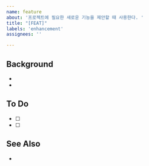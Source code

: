 ```yaml
---
name: feature
about: '프로젝트에 필요한 새로운 기능을 제안할 때 사용한다. '
title: "[FEAT]"
labels: 'enhancement'
assignees: ''

---
```


## Background
-
-

## To Do
- [ ] 
- [ ]

## See Also
-